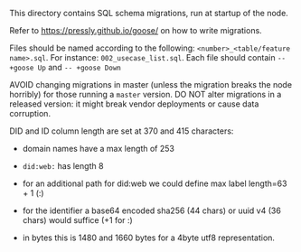 This directory contains SQL schema migrations, run at startup of the node.

Refer to https://pressly.github.io/goose/ on how to write migrations.

Files should be named according to the following: `<number>_<table/feature name>.sql`.
For instance: `002_usecase_list.sql`. Each file should contain `-- +goose Up` and `-- +goose Down`

AVOID changing migrations in master (unless the migration breaks the node horribly) for those running a `master` version.
DO NOT alter migrations in a released version: it might break vendor deployments or cause data corruption.

DID and ID column length are set at 370 and 415 characters:
- domain names have a max length of 253
- `did:web:` has length 8
- for an additional path for did:web we could define max label length=63 + 1 (:)
- for the identifier a base64 encoded sha256 (44 chars) or uuid v4 (36 chars) would suffice (+1 for :)

- in bytes this is 1480 and 1660 bytes for a 4byte utf8 representation.